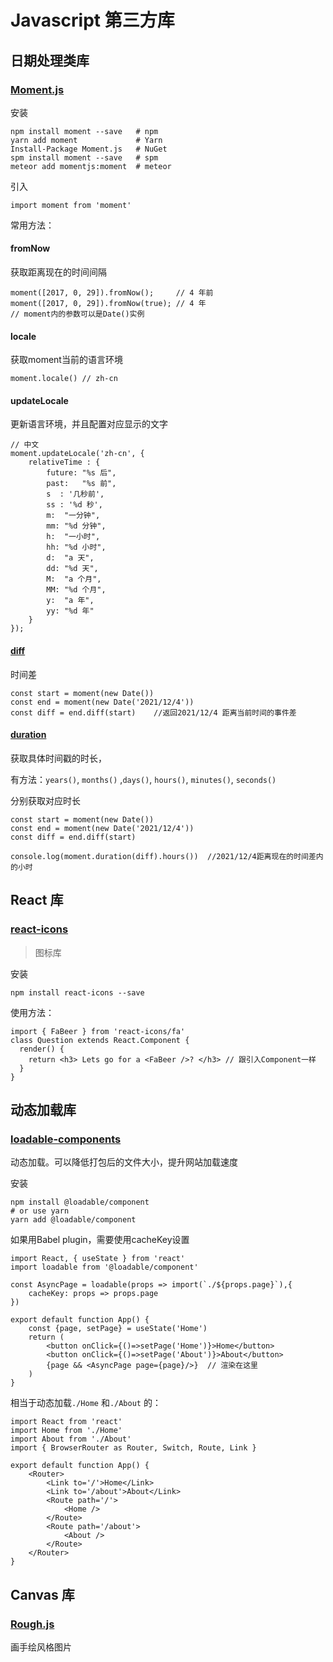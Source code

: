 # Javascript 第三方库

## 日期处理类库

### [Moment.js](http://momentjs.cn/)

安装

```
npm install moment --save   # npm
yarn add moment             # Yarn
Install-Package Moment.js   # NuGet
spm install moment --save   # spm
meteor add momentjs:moment  # meteor
```

引入

```
import moment from 'moment'
```

常用方法：

#### fromNow

获取距离现在的时间间隔

```
moment([2017, 0, 29]).fromNow();     // 4 年前
moment([2017, 0, 29]).fromNow(true); // 4 年
// moment内的参数可以是Date()实例
```

#### locale

获取moment当前的语言环境

```
moment.locale()	// zh-cn
```

#### updateLocale

更新语言环境，并且配置对应显示的文字

```
// 中文
moment.updateLocale('zh-cn', {
    relativeTime : {
        future: "%s 后",
        past:   "%s 前",
        s  : '几秒前',
        ss : '%d 秒',
        m:  "一分钟",
        mm: "%d 分钟",
        h:  "一小时",
        hh: "%d 小时",
        d:  "a 天",
        dd: "%d 天",
        M:  "a 个月",
        MM: "%d 个月",
        y:  "a 年",
        yy: "%d 年"
    }
});
```

#### [diff](http://momentjs.cn/docs/#/displaying/difference/)

时间差

```react
const start = moment(new Date())
const end = moment(new Date('2021/12/4'))
const diff = end.diff(start)	//返回2021/12/4 距离当前时间的事件差
```

#### [duration](http://momentjs.cn/docs/#/durations/creating/)

获取具体时间戳的时长，

有方法：`years()`, `months()` ,`days()`, `hours()`, `minutes()`, `seconds()`

分别获取对应时长

```react
const start = moment(new Date())
const end = moment(new Date('2021/12/4'))
const diff = end.diff(start)	

console.log(moment.duration(diff).hours())	//2021/12/4距离现在的时间差内的小时
```





## React 库

### [react-icons](https://react-icons.github.io/react-icons)

> 图标库

安装

```
npm install react-icons --save
```

使用方法：

```react
import { FaBeer } from 'react-icons/fa'
class Question extends React.Component {
  render() {
    return <h3> Lets go for a <FaBeer />? </h3>	// 跟引入Component一样
  }
}
```



## 动态加载库

### [loadable-components](https://loadable-components.com/) 

动态加载。可以降低打包后的文件大小，提升网站加载速度

安装

```
npm install @loadable/component
# or use yarn
yarn add @loadable/component
```

如果用Babel plugin，需要使用cacheKey设置

```react
import React, { useState } from 'react'
import loadable from '@loadable/component'

const AsyncPage = loadable(props => import(`./${props.page}`),{
    cacheKey: props => props.page
})

export default function App() {
    const {page, setPage} = useState('Home')
    return (
    	<button onClick={()=>setPage('Home')}>Home</button>
    	<button onClick={()=>setPage('About')}>About</button>
        {page && <AsyncPage page={page}/>}	// 渲染在这里
    )
}
```

相当于动态加载`./Home` 和`./About` 的：

```react
import React from 'react'
import Home from './Home'
import About from './About'
import { BrowserRouter as Router, Switch, Route, Link }

export default function App() {
    <Router>
    	<Link to='/'>Home</Link>
    	<Link to='/about'>About</Link>
        <Route path='/'>
        	<Home /> 
        </Route>
        <Route path='/about'>
        	<About />
        </Route>
    </Router>
}
```



## Canvas 库

### [Rough.js](https://roughjs.com/)

画手绘风格图片